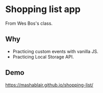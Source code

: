 # Shopping list app
From Wes Bos's class. 

## Why
* Practicing custom events with vanilla JS. 
* Practicing Local Storage API. 

## Demo
https://mashablair.github.io/shopping-list/
